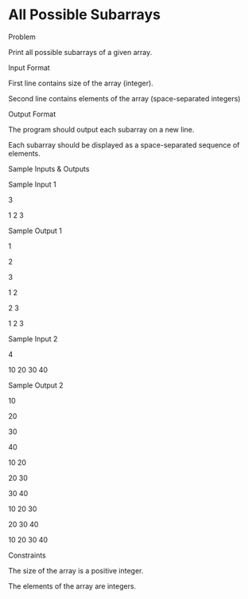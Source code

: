 # All Possible Subarrays

Problem





Print all possible subarrays of a given array.





Input Format



First line contains size of the array (integer).



Second line contains elements of the array (space-separated integers)





Output Format



The program should output each subarray on a new line.



Each subarray should be displayed as a space-separated sequence of elements.





Sample Inputs & Outputs



Sample Input 1

3

1 2 3



Sample Output 1

1

2

3

1 2

2 3

1 2 3







Sample Input 2

4

10 20 30 40



Sample Output 2

10

20

30

40

10 20

20 30

30 40

10 20 30

20 30 40

10 20 30 40







Constraints



The size of the array is a positive integer.



The elements of the array are integers.





